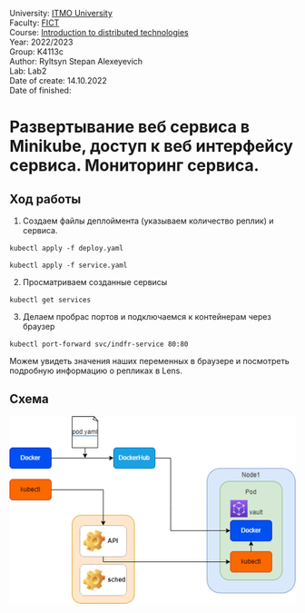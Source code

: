 University: [ITMO University](https://itmo.ru/ru/)  
Faculty: [FICT](https://fict.itmo.ru)  
Course: [Introduction to distributed technologies](https://github.com/itmo-ict-faculty/introduction-to-distributed-technologies)  
Year: 2022/2023  
Group: K4113c    
Author: Ryltsyn Stepan Alexeyevich  
Lab: Lab2  
Date of create: 14.10.2022    
Date of finished:  


# Развертывание веб сервиса в Minikube, доступ к веб интерфейсу сервиса. Мониторинг сервиса.  
## Ход работы 
1. Создаем файлы деплоймента (указываем количество реплик) и сервиса. 
```
kubectl apply -f deploy.yaml
```  
```
kubectl apply -f service.yaml
``` 
2. Просматриваем созданные сервисы  
```
kubectl get services
```  
3. Делаем пробрас портов и подключаемся к контейнерам через браузер    
 ```
kubectl port-forward svc/indfr-service 80:80
```   
Можем увидеть значения наших переменных в браузере и посмотреть подробную информацию о репликах в Lens. 
## Схема
<div align = "center"><img src="https://github.com/maesrto2000/-2022_2023-introduction_to_distributed_technologies-k4113c-ryltsyn_s_a/blob/main/Lr1/img/lr1.png"></div> 







